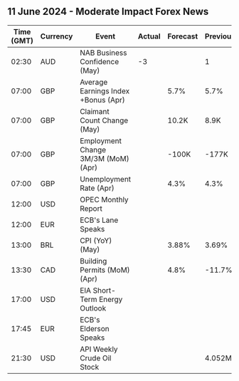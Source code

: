 ## 11 June 2024 - Moderate Impact Forex News

| Time (GMT) | Currency | Event | Actual | Forecast | Previous |
|------|----------|-------|--------|----------|----------|
| 02:30 | AUD | NAB Business Confidence (May) | -3 |  | 1 |
| 07:00 | GBP | Average Earnings Index +Bonus (Apr) |  | 5.7% | 5.7% |
| 07:00 | GBP | Claimant Count Change (May) |  | 10.2K | 8.9K |
| 07:00 | GBP | Employment Change 3M/3M (MoM) (Apr) |  | -100K | -177K |
| 07:00 | GBP | Unemployment Rate (Apr) |  | 4.3% | 4.3% |
| 12:00 | USD | OPEC Monthly Report |  |  |  |
| 12:00 | EUR | ECB's Lane Speaks |  |  |  |
| 13:00 | BRL | CPI (YoY) (May) |  | 3.88% | 3.69% |
| 13:30 | CAD | Building Permits (MoM) (Apr) |  | 4.8% | -11.7% |
| 17:00 | USD | EIA Short-Term Energy Outlook |  |  |  |
| 17:45 | EUR | ECB's Elderson Speaks |  |  |  |
| 21:30 | USD | API Weekly Crude Oil Stock |  |  | 4.052M |
